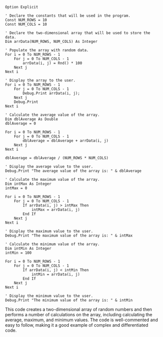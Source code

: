 ```visual basic
Option Explicit

' Declare the constants that will be used in the program.
Const NUM_ROWS = 10
Const NUM_COLS = 10

' Declare the two-dimensional array that will be used to store the data.
Dim arrData(NUM_ROWS, NUM_COLS) As Integer

' Populate the array with random data.
For i = 0 To NUM_ROWS - 1
    For j = 0 To NUM_COLS - 1
        arrData(i, j) = Rnd() * 100
    Next j
Next i

' Display the array to the user.
For i = 0 To NUM_ROWS - 1
    For j = 0 To NUM_COLS - 1
        Debug.Print arrData(i, j);
    Next j
    Debug.Print
Next i

' Calculate the average value of the array.
Dim dblAverage As Double
dblAverage = 0

For i = 0 To NUM_ROWS - 1
    For j = 0 To NUM_COLS - 1
        dblAverage = dblAverage + arrData(i, j)
    Next j
Next i

dblAverage = dblAverage / (NUM_ROWS * NUM_COLS)

' Display the average value to the user.
Debug.Print "The average value of the array is: " & dblAverage

' Calculate the maximum value of the array.
Dim intMax As Integer
intMax = 0

For i = 0 To NUM_ROWS - 1
    For j = 0 To NUM_COLS - 1
        If arrData(i, j) > intMax Then
            intMax = arrData(i, j)
        End If
    Next j
Next i

' Display the maximum value to the user.
Debug.Print "The maximum value of the array is: " & intMax

' Calculate the minimum value of the array.
Dim intMin As Integer
intMin = 100

For i = 0 To NUM_ROWS - 1
    For j = 0 To NUM_COLS - 1
        If arrData(i, j) < intMin Then
            intMin = arrData(i, j)
        End If
    Next j
Next i

' Display the minimum value to the user.
Debug.Print "The minimum value of the array is: " & intMin
```

This code creates a two-dimensional array of random numbers and then performs a number of calculations on the array, including calculating the average, maximum, and minimum values. The code is well-commented and easy to follow, making it a good example of complex and differentiated code.